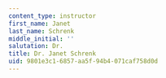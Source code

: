 ```yaml
---
content_type: instructor
first_name: Janet
last_name: Schrenk
middle_initial: ''
salutation: Dr.
title: Dr. Janet Schrenk
uid: 9801e3c1-6857-aa5f-94b4-071caf758d0d
---
```

